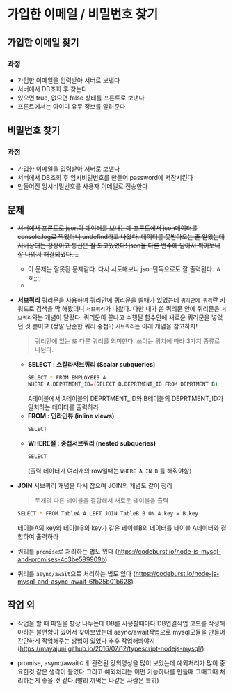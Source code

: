 # 가입한 이메일 / 비밀번호 찾기

## 가입한 이메일 찾기
### 과정
- 가입한 이메일을 입력받아 서버로 보낸다
- 서버에서 DB조회 후 찾는다
- 있으면 true, 없으면 false 상태를 프론트로 보낸다
- 프론트에서는 아이디 유무 정보를 알려준다

## 비밀번호 찾기
### 과정
- 가입한 이메일을 입력받아 서버로 보낸다
- 서버에서 DB조회 후 임시비밀번호를 만들어 password에 저장시킨다
- 만들어진 임시비밀번호를 사용자 이메일로 전송한다

## 문제
- ~~서버에서 프론트로 json의 데이터를 보내는데 프론트에서 json데이터를 console.log로 찍었더니 undefind라고 나왔다. 데이터를 못받아오는 줄 알았는데 서버상태는 정상이고 통신은 잘 되고있었다!
json을 다른 변수에 담아서 찍어보니 잘 나와서 해결되었다....~~
    - 이 문제는 잘못된 문제같다. 다시 시도해보니 json단독으로도 잘 출력된다. ㅎㅎ;;;;
    - 
- **서브쿼리**
    쿼리문을 사용하며 쿼리안에 쿼리문을 쓸때가 있었는데 `쿼리안에 쿼리`란 키워드로 검색을 막 해봤더니 `서브쿼리`가 나왔다.
    다만 내가 쓴 쿼리문 안에 쿼리문은 `서브쿼리`와는 개념이 달랐다.
    쿼리문이 끝나고 수행될 함수안에 새로운 쿼리문을 넣었던 것 뿐이고 (정말 단순한 쿼리 중첩?) `서브쿼리`는 아래 개념을 참고하자!

    >쿼리안에 있는 또 다른 쿼리를 의미한다.
    >쓰이는 위치에 따라 3가지 종류로 나뉜다.

  - **SELECT :  스칼라서브쿼리 (Scalar subqueries)**
    ```bash
    SELECT * FROM EMPLOYEES A 
    WHERE A.DEPRTMENT_ID=(SELECT B.DEPRTMENT_ID FROM DEPRTMENT B)
    ```
    A테이블에서 A테이블의 DEPRTMENT_ID와 B테이블의 DEPRTMENT_ID가 일치하는 데이터를 출력하라
  - **FROM : 인라인뷰 (inline views)**
    ```bash
    SELECT 
    ```
  - **WHERE절 : 중첩서브쿼리 (nested subqueries)**
    ```bash
    SELECT 
    ```
    (출력 데이터가 여러개의 row일때는 `WHERE A IN B` 를 해줘야함)
- **JOIN**
    서브쿼리 개념을 다시 잡으며 JOIN의 개념도 같이 정리
   > 두개의 다른 테이블을 결합해서 새로운 테이블을 출력
   ```bash
   SELECT * FROM TableA A LEFT JOIN TableB B ON A.key = B.key 
   ```
   테이블A의 key와 테이블B의 key가 같은 테이블B의 데이터를 테이블 A데이터와 결합하여 출력하라

- 쿼리를 `promise`로 처리하는 법도 있다 (https://codeburst.io/node-js-mysql-and-promises-4c3be599909b)
- 쿼리를 `async/await`으로 처리하는 법도 있다 (https://codeburst.io/node-js-mysql-and-async-await-6fb25b01b628)


## 작업 외
- 작업을 할 때 파일을 항상 나누는데 DB를 사용할때마다 DB연결작업 코드를 작성해야하는 불편함이 있어서 찾아보았는데 async/await작업으로 mysql모듈을 만들어 간단하게 작업해주는 방법이 있었다 추후 작업해봐야지 
(https://mayajuni.github.io/2016/07/12/typescript-nodejs-mysql/)

- promise, async/awaitㅇㅔ 관련된 강의영상을 많이 보았는데 예외처리가 많이 중요한것 같은 생각이 들었다 그리고 예외처리는 어떤 기능하나를 만들때 그때그때 처리하는게 좋을 것 같다.(빨리 까먹는 나같은 사람은 특히)